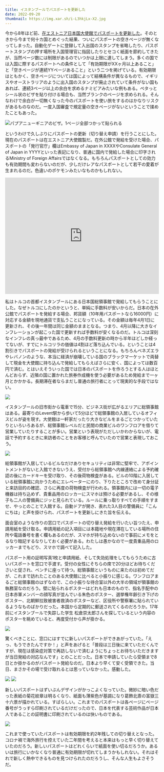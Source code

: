 ```yaml
---
title: イスタンブールでパスポートを更新した
date: 2022-09-20
thumbnail: https://img.xar.sh/i-L3hkjLx-X2.jpg
---
```


今から8年ほど前、[在エストニア日本国大使館でパスポートを更新した](/post/83318669426/)。そのときから今まで何十カ国とめぐった結果、ついにパスポートの空きページが無くなってしまった。自動化ゲートに登録して入出国のスタンプを省略したり、パスポートスタンプの押す場所を入国管理官に指図したりとセコく紙面を節約してきたが、当然ページ数には制限があるのでいつかは上限に達してしまう。多くの国では入国に際するパスポートへの条件として「有効期限がXXヶ月以上あること」と「空きページが連続YYページあること」という二つを掲げている。有効期限はともかく、空きページについては国によって結構条件が異なるもので、イギリスやオーストラリアのように出入国のスタンプが廃止されていて条件がない国もあれば、連続3ページ以上の余白を求めるナミビアみたいな例もある。ペタっとシール状のビザを貼り付ける場合も、当然ブランクのページを求められる。そんなわけで余白が一切無くなった今のパスポートを使い旅をするのはかなりリスクがあるものなのだ。一度入国審査で規定量の空きページがないということで揉めたこともあった。

![パプアニューギニアのビザ。1ページ全部つかって貼られる](https://img.xar.sh/i-m4Zmfqp-X2.jpg)

というわけで久しぶりにパスポートの更新（切り替え申請）を行うことにした。現在のパスポートは在エストニア大使館製だ。在外公館で発給を受けた場合、パスポートの「発行官庁」欄はEmbassy of Japan in XXXXやConsulate General of Japan in YYYYといった表記になり、普通に国内で発給した場合に印字されるMinistry of Foreign Affairsではなくなる。もちろんパスポートとしての効力も有効期間も変わらないのだが、少しだけレアなパスポートとして若干の愛着が生まれるのだ。色違いのポケモンみたいなものかもしれない。

<iframe src="https://www.google.com/maps/embed?pb=!1m14!1m8!1m3!1d12029.657838368012!2d29.0088722!3d41.0817902!3m2!1i1024!2i768!4f13.1!3m3!1m2!1s0x0%3A0x7f5cb9e05e2c7237!2z5Zyo44Kk44K544K_44Oz44OW44O844Or5pel5pys5Zu957eP6aCY5LqL6aSo!5e0!3m2!1sja!2str!4v1663696815614!5m2!1sja!2str" width="100%" height="380" style="border:0;" allowfullscreen="" loading="lazy" referrerpolicy="no-referrer-when-downgrade"></iframe>

私はトルコの首都イスタンブールにある日本国総領事館で発給してもらうことにした。なぜトルコにしたのかというと、単純に手数料が安いからだ。日本の在外公館でパスポートを発給する場合、邦貨額（10年用パスポートなら16000円）に対応する金額を現地通貨で支払うことになっている。その金額は毎年4月1日に更新され、その後一年間は同じ金額のままとなる。つまり、4月以降に大きなインフレーションが起こった国で更新すれば手数料が安くなるのだ。トルコは深刻なインフレの真っ最中であるため、4月の手数料更新の時から半年ほどしか経ってないが、すでにトルコリラの価値は4割ほど落ち込んでいる。ということは4割引きでパスポートの発給が受けられるということになる。もちろんベネズエラやレバノンのような、本当に経済が崩壊している国のブラックマーケットで両替して現金を大使館に持ち込んで発給してもらえばさらに安く、国によっては数百円で済む。とはいえそういった国では日本のパスポートを作ろうとする人はほとんどおらず、近隣の国に置かれた旅券作成機を使う必要があるため発給まで一ヶ月とかかかる。長期滞在者ならまだし普通の旅行者にとって現実的な手段ではない。

![](https://img.xar.sh/i-fFFbQVz-X2.jpg)

イスタンブールの旧市街から電車で15分、ビジネス街が広がるエリアに総領事館はある。最寄りのLevent駅から歩いて5分ほどで総領事館の入居しているオフィスビルが姿を現す。大使館は一軒家だったり大きなビルをまるごとつかっていたりといろいろあるが、総領事館レベルだと民間の商業ビルのワンフロアを借りて営業していたりすることが多い。営業という表現がただしいかわからないが、電話で予約するときに来訪者のことをお客様と呼んでいたので営業と表現しておこう。

![](https://img.xar.sh/i-BjhWfCg-X2.jpg)

総領事館が入居しているビルなだけありセキュリティは非常に堅牢で、アポイントメントがないと入館できないうえ、受付から総領事館へ内線連絡による予約確認の後にカードキーを受け取り、その後荷物検査がある。ビルの10階に入居している総領事館に向かうためにエレベーターにのり、下りたところで改めて身分証と来訪目的の確認、さらに再度の荷物検査が行われる。領事館内には一切の電子機器は持ち込めず、貴重品用のロッカーにスマホは預ける必要があるし、その様子も二人の警備員にジッと見られている。ルールに乗っ取りすべての手順をすませ、やっとのことで入館する。自動ドアが開き、表れた3人目の警備員に「こんにちは」と声を掛けられ、パスポートを更新しにきた旨を伝える。

面会室のような作りの窓口でパスポートの切り替え発給を行いたい旨つたえ、申請用紙を受け取る。申請用紙の記入項目には本籍地や現在滞在している場所の住所や電話番号を書く欄もあるのだが、スマホが持ち込めないので事前にメモをとるなり暗記するなりしておく必要がある。わたしは愚かなので一度貴重品用のロッカーまでもどり、スマホで調べて記入した。

パスポート用の証明写真1枚と申請用紙、そして失効処理をしてもらうために古いパスポートを窓口で手渡す。受付の女性にそちらの席で20分ほどお待ちくださいと促され、ベンチに座って待つ。総領事館というものに来たのは初めてだが、これまで訪れたことのある大使館に比べると小振りに感じる。ワンフロアまるごと総領事館のはずなので、この小振りな待合室以外の大半の領域が領事館の執務室なのだろう。壁に貼られるポスターはどれも日本のもので、指名手配中の日本赤軍メンバーの顔写真が並んでいる朱色のポスター、選挙権年齢引き下げのポスター、北朝鮮拉致被害者救済のポスターなど、区役所や警察署に貼られているようなものばかりだった。本国から定期的に郵送されてくるのだろうか。17年前にイスタンブールで失踪した学生 松倉崇太郎さんを探しているという内容のポスターを眺めていると、再度受付から声が掛かる。

![](https://img.xar.sh/i-L3hkjLx-X2.jpg)

驚くべきことに、窓口にはすでに新しいパスポートができあがっていた。「えっ、もうできたんですか！」と声をあげると「普段は三日後に来ていただくんですが、現在は感染症対策で再訪しないで済むようにちょっとお待ちいただきますが当日発給の対応なんです」とのことだった。日本で申請していたら受領まで8日とか掛かるのがパスポート発給なのだ。日本より早くて安く受領できた。当日、まさかその場で受け取れるとは思っていなかった。感動した。

![](https://img.xar.sh/i-3HJ4Fqp-X2.jpg)
![](https://img.xar.sh/i-kPJ8Kp4-X2.jpg)

新しいパスポートはずいぶんデザインがかっこよくなっていた。微妙に暗い色だった表紙の菊花紋章は明るくなり、紙面も薄紫色が基調になり葛飾北斎の富嶽三十六景が描かれている。すばらしい。これまでのパスポートは各ページにページ番号がうっすら印刷されているだけだったので、日本を代表する芸術作品が日本人であることの証明書に印刷されているのは快いものである。

![](https://img.xar.sh/i-SHwHKhJ-X2.jpg)

これまで使っていたパスポートは有効期限を約2年残しての切り替えとなった。コロナ禍で海外旅行を控えていた二年間を考えると本来はもっと早く切り替えていたのだろう。新しいパスポートはどれくらいで紙面を使い切るだろうか。あるいは旅行にいかなくなり普通に有効期限が切れてしまうかもしれない。それはそれで新しく熱中できるものを見つけられたのだろうし、そんな人生もよさそうだ。
